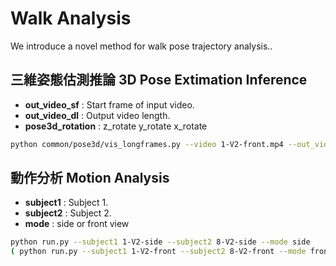 # Walk Analysis

We introduce a novel method for walk pose trajectory analysis..

## 三維姿態估測推論 3D Pose Extimation Inference

- **out_video_sf** : Start frame of input video. <br>
- **out_video_dl** : Output video length. <br>
- **pose3d_rotation** : z_rotate y_rotate x_rotate <br>

```bash
python common/pose3d/vis_longframes.py --video 1-V2-front.mp4 --out_video_sf 0 --out_video_dl 1000 --pose3d_rotation 0 0 0
```

## 動作分析 Motion Analysis

- **subject1** : Subject 1. <br>
- **subject2** : Subject 2. <br>
- **mode** : side or front view <br>

```bash
python run.py --subject1 1-V2-side --subject2 8-V2-side --mode side
( python run.py --subject1 1-V2-front --subject2 8-V2-front --mode front )
```

